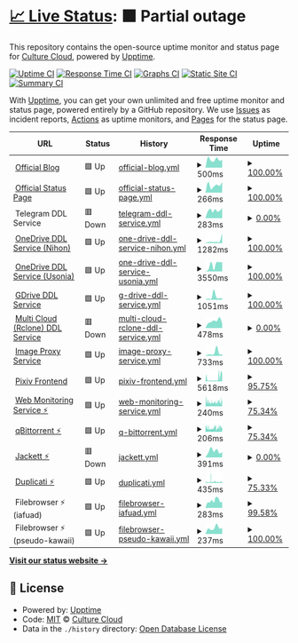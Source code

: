 # [📈 Live Status](https://status.culturecloud.eu.org): <!--live status--> **🟧 Partial outage**

This repository contains the open-source uptime monitor and status page for [Culture Cloud](https://culturecloud.eu.org), powered by [Upptime](https://github.com/upptime/upptime).

[![Uptime CI](https://github.com/culturecloud/status/workflows/Uptime%20CI/badge.svg)](https://github.com/culturecloud/status/actions?query=workflow%3A%22Uptime+CI%22)
[![Response Time CI](https://github.com/culturecloud/status/workflows/Response%20Time%20CI/badge.svg)](https://github.com/culturecloud/status/actions?query=workflow%3A%22Response+Time+CI%22)
[![Graphs CI](https://github.com/culturecloud/status/workflows/Graphs%20CI/badge.svg)](https://github.com/culturecloud/status/actions?query=workflow%3A%22Graphs+CI%22)
[![Static Site CI](https://github.com/culturecloud/status/workflows/Static%20Site%20CI/badge.svg)](https://github.com/culturecloud/status/actions?query=workflow%3A%22Static+Site+CI%22)
[![Summary CI](https://github.com/culturecloud/status/workflows/Summary%20CI/badge.svg)](https://github.com/culturecloud/status/actions?query=workflow%3A%22Summary+CI%22)

With [Upptime](https://upptime.js.org), you can get your own unlimited and free uptime monitor and status page, powered entirely by a GitHub repository. We use [Issues](https://github.com/culturecloud/status/issues) as incident reports, [Actions](https://github.com/culturecloud/status/actions) as uptime monitors, and [Pages](https://status.culturecloud.eu.org) for the status page.

<!--start: status pages-->
<!-- This summary is generated by Upptime (https://github.com/upptime/upptime) -->
<!-- Do not edit this manually, your changes will be overwritten -->
<!-- prettier-ignore -->
| URL | Status | History | Response Time | Uptime |
| --- | ------ | ------- | ------------- | ------ |
| <img alt="" src="https://icons.duckduckgo.com/ip3/culturecloud.eu.org.ico" height="13"> [Official Blog](https://culturecloud.eu.org) | 🟩 Up | [official-blog.yml](https://github.com/culturecloud/status/commits/HEAD/history/official-blog.yml) | <details><summary><img alt="Response time graph" src="./graphs/official-blog/response-time-week.png" height="20"> 500ms</summary><br><a href="https://status.culturecloud.eu.org/history/official-blog"><img alt="Response time 416" src="https://img.shields.io/endpoint?url=https%3A%2F%2Fraw.githubusercontent.com%2Fculturecloud%2Fstatus%2FHEAD%2Fapi%2Fofficial-blog%2Fresponse-time.json"></a><br><a href="https://status.culturecloud.eu.org/history/official-blog"><img alt="24-hour response time 479" src="https://img.shields.io/endpoint?url=https%3A%2F%2Fraw.githubusercontent.com%2Fculturecloud%2Fstatus%2FHEAD%2Fapi%2Fofficial-blog%2Fresponse-time-day.json"></a><br><a href="https://status.culturecloud.eu.org/history/official-blog"><img alt="7-day response time 500" src="https://img.shields.io/endpoint?url=https%3A%2F%2Fraw.githubusercontent.com%2Fculturecloud%2Fstatus%2FHEAD%2Fapi%2Fofficial-blog%2Fresponse-time-week.json"></a><br><a href="https://status.culturecloud.eu.org/history/official-blog"><img alt="30-day response time 639" src="https://img.shields.io/endpoint?url=https%3A%2F%2Fraw.githubusercontent.com%2Fculturecloud%2Fstatus%2FHEAD%2Fapi%2Fofficial-blog%2Fresponse-time-month.json"></a><br><a href="https://status.culturecloud.eu.org/history/official-blog"><img alt="1-year response time 420" src="https://img.shields.io/endpoint?url=https%3A%2F%2Fraw.githubusercontent.com%2Fculturecloud%2Fstatus%2FHEAD%2Fapi%2Fofficial-blog%2Fresponse-time-year.json"></a></details> | <details><summary><a href="https://status.culturecloud.eu.org/history/official-blog">100.00%</a></summary><a href="https://status.culturecloud.eu.org/history/official-blog"><img alt="All-time uptime 100.00%" src="https://img.shields.io/endpoint?url=https%3A%2F%2Fraw.githubusercontent.com%2Fculturecloud%2Fstatus%2FHEAD%2Fapi%2Fofficial-blog%2Fuptime.json"></a><br><a href="https://status.culturecloud.eu.org/history/official-blog"><img alt="24-hour uptime 100.00%" src="https://img.shields.io/endpoint?url=https%3A%2F%2Fraw.githubusercontent.com%2Fculturecloud%2Fstatus%2FHEAD%2Fapi%2Fofficial-blog%2Fuptime-day.json"></a><br><a href="https://status.culturecloud.eu.org/history/official-blog"><img alt="7-day uptime 100.00%" src="https://img.shields.io/endpoint?url=https%3A%2F%2Fraw.githubusercontent.com%2Fculturecloud%2Fstatus%2FHEAD%2Fapi%2Fofficial-blog%2Fuptime-week.json"></a><br><a href="https://status.culturecloud.eu.org/history/official-blog"><img alt="30-day uptime 100.00%" src="https://img.shields.io/endpoint?url=https%3A%2F%2Fraw.githubusercontent.com%2Fculturecloud%2Fstatus%2FHEAD%2Fapi%2Fofficial-blog%2Fuptime-month.json"></a><br><a href="https://status.culturecloud.eu.org/history/official-blog"><img alt="1-year uptime 100.00%" src="https://img.shields.io/endpoint?url=https%3A%2F%2Fraw.githubusercontent.com%2Fculturecloud%2Fstatus%2FHEAD%2Fapi%2Fofficial-blog%2Fuptime-year.json"></a></details>
| <img alt="" src="https://icons.duckduckgo.com/ip3/status.culturecloud.eu.org.ico" height="13"> [Official Status Page](https://status.culturecloud.eu.org) | 🟩 Up | [official-status-page.yml](https://github.com/culturecloud/status/commits/HEAD/history/official-status-page.yml) | <details><summary><img alt="Response time graph" src="./graphs/official-status-page/response-time-week.png" height="20"> 266ms</summary><br><a href="https://status.culturecloud.eu.org/history/official-status-page"><img alt="Response time 374" src="https://img.shields.io/endpoint?url=https%3A%2F%2Fraw.githubusercontent.com%2Fculturecloud%2Fstatus%2FHEAD%2Fapi%2Fofficial-status-page%2Fresponse-time.json"></a><br><a href="https://status.culturecloud.eu.org/history/official-status-page"><img alt="24-hour response time 374" src="https://img.shields.io/endpoint?url=https%3A%2F%2Fraw.githubusercontent.com%2Fculturecloud%2Fstatus%2FHEAD%2Fapi%2Fofficial-status-page%2Fresponse-time-day.json"></a><br><a href="https://status.culturecloud.eu.org/history/official-status-page"><img alt="7-day response time 266" src="https://img.shields.io/endpoint?url=https%3A%2F%2Fraw.githubusercontent.com%2Fculturecloud%2Fstatus%2FHEAD%2Fapi%2Fofficial-status-page%2Fresponse-time-week.json"></a><br><a href="https://status.culturecloud.eu.org/history/official-status-page"><img alt="30-day response time 662" src="https://img.shields.io/endpoint?url=https%3A%2F%2Fraw.githubusercontent.com%2Fculturecloud%2Fstatus%2FHEAD%2Fapi%2Fofficial-status-page%2Fresponse-time-month.json"></a><br><a href="https://status.culturecloud.eu.org/history/official-status-page"><img alt="1-year response time 378" src="https://img.shields.io/endpoint?url=https%3A%2F%2Fraw.githubusercontent.com%2Fculturecloud%2Fstatus%2FHEAD%2Fapi%2Fofficial-status-page%2Fresponse-time-year.json"></a></details> | <details><summary><a href="https://status.culturecloud.eu.org/history/official-status-page">100.00%</a></summary><a href="https://status.culturecloud.eu.org/history/official-status-page"><img alt="All-time uptime 100.00%" src="https://img.shields.io/endpoint?url=https%3A%2F%2Fraw.githubusercontent.com%2Fculturecloud%2Fstatus%2FHEAD%2Fapi%2Fofficial-status-page%2Fuptime.json"></a><br><a href="https://status.culturecloud.eu.org/history/official-status-page"><img alt="24-hour uptime 100.00%" src="https://img.shields.io/endpoint?url=https%3A%2F%2Fraw.githubusercontent.com%2Fculturecloud%2Fstatus%2FHEAD%2Fapi%2Fofficial-status-page%2Fuptime-day.json"></a><br><a href="https://status.culturecloud.eu.org/history/official-status-page"><img alt="7-day uptime 100.00%" src="https://img.shields.io/endpoint?url=https%3A%2F%2Fraw.githubusercontent.com%2Fculturecloud%2Fstatus%2FHEAD%2Fapi%2Fofficial-status-page%2Fuptime-week.json"></a><br><a href="https://status.culturecloud.eu.org/history/official-status-page"><img alt="30-day uptime 100.00%" src="https://img.shields.io/endpoint?url=https%3A%2F%2Fraw.githubusercontent.com%2Fculturecloud%2Fstatus%2FHEAD%2Fapi%2Fofficial-status-page%2Fuptime-month.json"></a><br><a href="https://status.culturecloud.eu.org/history/official-status-page"><img alt="1-year uptime 100.00%" src="https://img.shields.io/endpoint?url=https%3A%2F%2Fraw.githubusercontent.com%2Fculturecloud%2Fstatus%2FHEAD%2Fapi%2Fofficial-status-page%2Fuptime-year.json"></a></details>
| <img alt="" src="https://icons.duckduckgo.com/ip3/null.ico" height="13"> Telegram DDL Service | 🟥 Down | [telegram-ddl-service.yml](https://github.com/culturecloud/status/commits/HEAD/history/telegram-ddl-service.yml) | <details><summary><img alt="Response time graph" src="./graphs/telegram-ddl-service/response-time-week.png" height="20"> 283ms</summary><br><a href="https://status.culturecloud.eu.org/history/telegram-ddl-service"><img alt="Response time 710" src="https://img.shields.io/endpoint?url=https%3A%2F%2Fraw.githubusercontent.com%2Fculturecloud%2Fstatus%2FHEAD%2Fapi%2Ftelegram-ddl-service%2Fresponse-time.json"></a><br><a href="https://status.culturecloud.eu.org/history/telegram-ddl-service"><img alt="24-hour response time 357" src="https://img.shields.io/endpoint?url=https%3A%2F%2Fraw.githubusercontent.com%2Fculturecloud%2Fstatus%2FHEAD%2Fapi%2Ftelegram-ddl-service%2Fresponse-time-day.json"></a><br><a href="https://status.culturecloud.eu.org/history/telegram-ddl-service"><img alt="7-day response time 283" src="https://img.shields.io/endpoint?url=https%3A%2F%2Fraw.githubusercontent.com%2Fculturecloud%2Fstatus%2FHEAD%2Fapi%2Ftelegram-ddl-service%2Fresponse-time-week.json"></a><br><a href="https://status.culturecloud.eu.org/history/telegram-ddl-service"><img alt="30-day response time 330" src="https://img.shields.io/endpoint?url=https%3A%2F%2Fraw.githubusercontent.com%2Fculturecloud%2Fstatus%2FHEAD%2Fapi%2Ftelegram-ddl-service%2Fresponse-time-month.json"></a><br><a href="https://status.culturecloud.eu.org/history/telegram-ddl-service"><img alt="1-year response time 537" src="https://img.shields.io/endpoint?url=https%3A%2F%2Fraw.githubusercontent.com%2Fculturecloud%2Fstatus%2FHEAD%2Fapi%2Ftelegram-ddl-service%2Fresponse-time-year.json"></a></details> | <details><summary><a href="https://status.culturecloud.eu.org/history/telegram-ddl-service">0.00%</a></summary><a href="https://status.culturecloud.eu.org/history/telegram-ddl-service"><img alt="All-time uptime 81.66%" src="https://img.shields.io/endpoint?url=https%3A%2F%2Fraw.githubusercontent.com%2Fculturecloud%2Fstatus%2FHEAD%2Fapi%2Ftelegram-ddl-service%2Fuptime.json"></a><br><a href="https://status.culturecloud.eu.org/history/telegram-ddl-service"><img alt="24-hour uptime 0.00%" src="https://img.shields.io/endpoint?url=https%3A%2F%2Fraw.githubusercontent.com%2Fculturecloud%2Fstatus%2FHEAD%2Fapi%2Ftelegram-ddl-service%2Fuptime-day.json"></a><br><a href="https://status.culturecloud.eu.org/history/telegram-ddl-service"><img alt="7-day uptime 0.00%" src="https://img.shields.io/endpoint?url=https%3A%2F%2Fraw.githubusercontent.com%2Fculturecloud%2Fstatus%2FHEAD%2Fapi%2Ftelegram-ddl-service%2Fuptime-week.json"></a><br><a href="https://status.culturecloud.eu.org/history/telegram-ddl-service"><img alt="30-day uptime 76.58%" src="https://img.shields.io/endpoint?url=https%3A%2F%2Fraw.githubusercontent.com%2Fculturecloud%2Fstatus%2FHEAD%2Fapi%2Ftelegram-ddl-service%2Fuptime-month.json"></a><br><a href="https://status.culturecloud.eu.org/history/telegram-ddl-service"><img alt="1-year uptime 81.24%" src="https://img.shields.io/endpoint?url=https%3A%2F%2Fraw.githubusercontent.com%2Fculturecloud%2Fstatus%2FHEAD%2Fapi%2Ftelegram-ddl-service%2Fuptime-year.json"></a></details>
| <img alt="" src="https://icons.duckduckgo.com/ip3/nihon.culturecloud.eu.org.ico" height="13"> [OneDrive DDL Service (Nihon)](https://nihon.culturecloud.eu.org) | 🟩 Up | [one-drive-ddl-service-nihon.yml](https://github.com/culturecloud/status/commits/HEAD/history/one-drive-ddl-service-nihon.yml) | <details><summary><img alt="Response time graph" src="./graphs/one-drive-ddl-service-nihon/response-time-week.png" height="20"> 1282ms</summary><br><a href="https://status.culturecloud.eu.org/history/one-drive-ddl-service-nihon"><img alt="Response time 3703" src="https://img.shields.io/endpoint?url=https%3A%2F%2Fraw.githubusercontent.com%2Fculturecloud%2Fstatus%2FHEAD%2Fapi%2Fone-drive-ddl-service-nihon%2Fresponse-time.json"></a><br><a href="https://status.culturecloud.eu.org/history/one-drive-ddl-service-nihon"><img alt="24-hour response time 5033" src="https://img.shields.io/endpoint?url=https%3A%2F%2Fraw.githubusercontent.com%2Fculturecloud%2Fstatus%2FHEAD%2Fapi%2Fone-drive-ddl-service-nihon%2Fresponse-time-day.json"></a><br><a href="https://status.culturecloud.eu.org/history/one-drive-ddl-service-nihon"><img alt="7-day response time 1282" src="https://img.shields.io/endpoint?url=https%3A%2F%2Fraw.githubusercontent.com%2Fculturecloud%2Fstatus%2FHEAD%2Fapi%2Fone-drive-ddl-service-nihon%2Fresponse-time-week.json"></a><br><a href="https://status.culturecloud.eu.org/history/one-drive-ddl-service-nihon"><img alt="30-day response time 2574" src="https://img.shields.io/endpoint?url=https%3A%2F%2Fraw.githubusercontent.com%2Fculturecloud%2Fstatus%2FHEAD%2Fapi%2Fone-drive-ddl-service-nihon%2Fresponse-time-month.json"></a><br><a href="https://status.culturecloud.eu.org/history/one-drive-ddl-service-nihon"><img alt="1-year response time 3703" src="https://img.shields.io/endpoint?url=https%3A%2F%2Fraw.githubusercontent.com%2Fculturecloud%2Fstatus%2FHEAD%2Fapi%2Fone-drive-ddl-service-nihon%2Fresponse-time-year.json"></a></details> | <details><summary><a href="https://status.culturecloud.eu.org/history/one-drive-ddl-service-nihon">100.00%</a></summary><a href="https://status.culturecloud.eu.org/history/one-drive-ddl-service-nihon"><img alt="All-time uptime 99.96%" src="https://img.shields.io/endpoint?url=https%3A%2F%2Fraw.githubusercontent.com%2Fculturecloud%2Fstatus%2FHEAD%2Fapi%2Fone-drive-ddl-service-nihon%2Fuptime.json"></a><br><a href="https://status.culturecloud.eu.org/history/one-drive-ddl-service-nihon"><img alt="24-hour uptime 100.00%" src="https://img.shields.io/endpoint?url=https%3A%2F%2Fraw.githubusercontent.com%2Fculturecloud%2Fstatus%2FHEAD%2Fapi%2Fone-drive-ddl-service-nihon%2Fuptime-day.json"></a><br><a href="https://status.culturecloud.eu.org/history/one-drive-ddl-service-nihon"><img alt="7-day uptime 100.00%" src="https://img.shields.io/endpoint?url=https%3A%2F%2Fraw.githubusercontent.com%2Fculturecloud%2Fstatus%2FHEAD%2Fapi%2Fone-drive-ddl-service-nihon%2Fuptime-week.json"></a><br><a href="https://status.culturecloud.eu.org/history/one-drive-ddl-service-nihon"><img alt="30-day uptime 100.00%" src="https://img.shields.io/endpoint?url=https%3A%2F%2Fraw.githubusercontent.com%2Fculturecloud%2Fstatus%2FHEAD%2Fapi%2Fone-drive-ddl-service-nihon%2Fuptime-month.json"></a><br><a href="https://status.culturecloud.eu.org/history/one-drive-ddl-service-nihon"><img alt="1-year uptime 99.96%" src="https://img.shields.io/endpoint?url=https%3A%2F%2Fraw.githubusercontent.com%2Fculturecloud%2Fstatus%2FHEAD%2Fapi%2Fone-drive-ddl-service-nihon%2Fuptime-year.json"></a></details>
| <img alt="" src="https://icons.duckduckgo.com/ip3/usonia.culturecloud.eu.org.ico" height="13"> [OneDrive DDL Service (Usonia)](https://usonia.culturecloud.eu.org) | 🟩 Up | [one-drive-ddl-service-usonia.yml](https://github.com/culturecloud/status/commits/HEAD/history/one-drive-ddl-service-usonia.yml) | <details><summary><img alt="Response time graph" src="./graphs/one-drive-ddl-service-usonia/response-time-week.png" height="20"> 3550ms</summary><br><a href="https://status.culturecloud.eu.org/history/one-drive-ddl-service-usonia"><img alt="Response time 4497" src="https://img.shields.io/endpoint?url=https%3A%2F%2Fraw.githubusercontent.com%2Fculturecloud%2Fstatus%2FHEAD%2Fapi%2Fone-drive-ddl-service-usonia%2Fresponse-time.json"></a><br><a href="https://status.culturecloud.eu.org/history/one-drive-ddl-service-usonia"><img alt="24-hour response time 5003" src="https://img.shields.io/endpoint?url=https%3A%2F%2Fraw.githubusercontent.com%2Fculturecloud%2Fstatus%2FHEAD%2Fapi%2Fone-drive-ddl-service-usonia%2Fresponse-time-day.json"></a><br><a href="https://status.culturecloud.eu.org/history/one-drive-ddl-service-usonia"><img alt="7-day response time 3550" src="https://img.shields.io/endpoint?url=https%3A%2F%2Fraw.githubusercontent.com%2Fculturecloud%2Fstatus%2FHEAD%2Fapi%2Fone-drive-ddl-service-usonia%2Fresponse-time-week.json"></a><br><a href="https://status.culturecloud.eu.org/history/one-drive-ddl-service-usonia"><img alt="30-day response time 4337" src="https://img.shields.io/endpoint?url=https%3A%2F%2Fraw.githubusercontent.com%2Fculturecloud%2Fstatus%2FHEAD%2Fapi%2Fone-drive-ddl-service-usonia%2Fresponse-time-month.json"></a><br><a href="https://status.culturecloud.eu.org/history/one-drive-ddl-service-usonia"><img alt="1-year response time 4497" src="https://img.shields.io/endpoint?url=https%3A%2F%2Fraw.githubusercontent.com%2Fculturecloud%2Fstatus%2FHEAD%2Fapi%2Fone-drive-ddl-service-usonia%2Fresponse-time-year.json"></a></details> | <details><summary><a href="https://status.culturecloud.eu.org/history/one-drive-ddl-service-usonia">100.00%</a></summary><a href="https://status.culturecloud.eu.org/history/one-drive-ddl-service-usonia"><img alt="All-time uptime 99.97%" src="https://img.shields.io/endpoint?url=https%3A%2F%2Fraw.githubusercontent.com%2Fculturecloud%2Fstatus%2FHEAD%2Fapi%2Fone-drive-ddl-service-usonia%2Fuptime.json"></a><br><a href="https://status.culturecloud.eu.org/history/one-drive-ddl-service-usonia"><img alt="24-hour uptime 100.00%" src="https://img.shields.io/endpoint?url=https%3A%2F%2Fraw.githubusercontent.com%2Fculturecloud%2Fstatus%2FHEAD%2Fapi%2Fone-drive-ddl-service-usonia%2Fuptime-day.json"></a><br><a href="https://status.culturecloud.eu.org/history/one-drive-ddl-service-usonia"><img alt="7-day uptime 100.00%" src="https://img.shields.io/endpoint?url=https%3A%2F%2Fraw.githubusercontent.com%2Fculturecloud%2Fstatus%2FHEAD%2Fapi%2Fone-drive-ddl-service-usonia%2Fuptime-week.json"></a><br><a href="https://status.culturecloud.eu.org/history/one-drive-ddl-service-usonia"><img alt="30-day uptime 100.00%" src="https://img.shields.io/endpoint?url=https%3A%2F%2Fraw.githubusercontent.com%2Fculturecloud%2Fstatus%2FHEAD%2Fapi%2Fone-drive-ddl-service-usonia%2Fuptime-month.json"></a><br><a href="https://status.culturecloud.eu.org/history/one-drive-ddl-service-usonia"><img alt="1-year uptime 99.97%" src="https://img.shields.io/endpoint?url=https%3A%2F%2Fraw.githubusercontent.com%2Fculturecloud%2Fstatus%2FHEAD%2Fapi%2Fone-drive-ddl-service-usonia%2Fuptime-year.json"></a></details>
| <img alt="" src="https://icons.duckduckgo.com/ip3/gdi.culturecloud.eu.org.ico" height="13"> [GDrive DDL Service](https://gdi.culturecloud.eu.org) | 🟩 Up | [g-drive-ddl-service.yml](https://github.com/culturecloud/status/commits/HEAD/history/g-drive-ddl-service.yml) | <details><summary><img alt="Response time graph" src="./graphs/g-drive-ddl-service/response-time-week.png" height="20"> 1051ms</summary><br><a href="https://status.culturecloud.eu.org/history/g-drive-ddl-service"><img alt="Response time 456" src="https://img.shields.io/endpoint?url=https%3A%2F%2Fraw.githubusercontent.com%2Fculturecloud%2Fstatus%2FHEAD%2Fapi%2Fg-drive-ddl-service%2Fresponse-time.json"></a><br><a href="https://status.culturecloud.eu.org/history/g-drive-ddl-service"><img alt="24-hour response time 593" src="https://img.shields.io/endpoint?url=https%3A%2F%2Fraw.githubusercontent.com%2Fculturecloud%2Fstatus%2FHEAD%2Fapi%2Fg-drive-ddl-service%2Fresponse-time-day.json"></a><br><a href="https://status.culturecloud.eu.org/history/g-drive-ddl-service"><img alt="7-day response time 1051" src="https://img.shields.io/endpoint?url=https%3A%2F%2Fraw.githubusercontent.com%2Fculturecloud%2Fstatus%2FHEAD%2Fapi%2Fg-drive-ddl-service%2Fresponse-time-week.json"></a><br><a href="https://status.culturecloud.eu.org/history/g-drive-ddl-service"><img alt="30-day response time 589" src="https://img.shields.io/endpoint?url=https%3A%2F%2Fraw.githubusercontent.com%2Fculturecloud%2Fstatus%2FHEAD%2Fapi%2Fg-drive-ddl-service%2Fresponse-time-month.json"></a><br><a href="https://status.culturecloud.eu.org/history/g-drive-ddl-service"><img alt="1-year response time 458" src="https://img.shields.io/endpoint?url=https%3A%2F%2Fraw.githubusercontent.com%2Fculturecloud%2Fstatus%2FHEAD%2Fapi%2Fg-drive-ddl-service%2Fresponse-time-year.json"></a></details> | <details><summary><a href="https://status.culturecloud.eu.org/history/g-drive-ddl-service">100.00%</a></summary><a href="https://status.culturecloud.eu.org/history/g-drive-ddl-service"><img alt="All-time uptime 99.99%" src="https://img.shields.io/endpoint?url=https%3A%2F%2Fraw.githubusercontent.com%2Fculturecloud%2Fstatus%2FHEAD%2Fapi%2Fg-drive-ddl-service%2Fuptime.json"></a><br><a href="https://status.culturecloud.eu.org/history/g-drive-ddl-service"><img alt="24-hour uptime 100.00%" src="https://img.shields.io/endpoint?url=https%3A%2F%2Fraw.githubusercontent.com%2Fculturecloud%2Fstatus%2FHEAD%2Fapi%2Fg-drive-ddl-service%2Fuptime-day.json"></a><br><a href="https://status.culturecloud.eu.org/history/g-drive-ddl-service"><img alt="7-day uptime 100.00%" src="https://img.shields.io/endpoint?url=https%3A%2F%2Fraw.githubusercontent.com%2Fculturecloud%2Fstatus%2FHEAD%2Fapi%2Fg-drive-ddl-service%2Fuptime-week.json"></a><br><a href="https://status.culturecloud.eu.org/history/g-drive-ddl-service"><img alt="30-day uptime 100.00%" src="https://img.shields.io/endpoint?url=https%3A%2F%2Fraw.githubusercontent.com%2Fculturecloud%2Fstatus%2FHEAD%2Fapi%2Fg-drive-ddl-service%2Fuptime-month.json"></a><br><a href="https://status.culturecloud.eu.org/history/g-drive-ddl-service"><img alt="1-year uptime 99.99%" src="https://img.shields.io/endpoint?url=https%3A%2F%2Fraw.githubusercontent.com%2Fculturecloud%2Fstatus%2FHEAD%2Fapi%2Fg-drive-ddl-service%2Fuptime-year.json"></a></details>
| <img alt="" src="https://icons.duckduckgo.com/ip3/rci.culturecloud.eu.org.ico" height="13"> [Multi Cloud (Rclone) DDL Service](https://rci.culturecloud.eu.org) | 🟥 Down | [multi-cloud-rclone-ddl-service.yml](https://github.com/culturecloud/status/commits/HEAD/history/multi-cloud-rclone-ddl-service.yml) | <details><summary><img alt="Response time graph" src="./graphs/multi-cloud-rclone-ddl-service/response-time-week.png" height="20"> 478ms</summary><br><a href="https://status.culturecloud.eu.org/history/multi-cloud-rclone-ddl-service"><img alt="Response time 491" src="https://img.shields.io/endpoint?url=https%3A%2F%2Fraw.githubusercontent.com%2Fculturecloud%2Fstatus%2FHEAD%2Fapi%2Fmulti-cloud-rclone-ddl-service%2Fresponse-time.json"></a><br><a href="https://status.culturecloud.eu.org/history/multi-cloud-rclone-ddl-service"><img alt="24-hour response time 318" src="https://img.shields.io/endpoint?url=https%3A%2F%2Fraw.githubusercontent.com%2Fculturecloud%2Fstatus%2FHEAD%2Fapi%2Fmulti-cloud-rclone-ddl-service%2Fresponse-time-day.json"></a><br><a href="https://status.culturecloud.eu.org/history/multi-cloud-rclone-ddl-service"><img alt="7-day response time 478" src="https://img.shields.io/endpoint?url=https%3A%2F%2Fraw.githubusercontent.com%2Fculturecloud%2Fstatus%2FHEAD%2Fapi%2Fmulti-cloud-rclone-ddl-service%2Fresponse-time-week.json"></a><br><a href="https://status.culturecloud.eu.org/history/multi-cloud-rclone-ddl-service"><img alt="30-day response time 438" src="https://img.shields.io/endpoint?url=https%3A%2F%2Fraw.githubusercontent.com%2Fculturecloud%2Fstatus%2FHEAD%2Fapi%2Fmulti-cloud-rclone-ddl-service%2Fresponse-time-month.json"></a><br><a href="https://status.culturecloud.eu.org/history/multi-cloud-rclone-ddl-service"><img alt="1-year response time 491" src="https://img.shields.io/endpoint?url=https%3A%2F%2Fraw.githubusercontent.com%2Fculturecloud%2Fstatus%2FHEAD%2Fapi%2Fmulti-cloud-rclone-ddl-service%2Fresponse-time-year.json"></a></details> | <details><summary><a href="https://status.culturecloud.eu.org/history/multi-cloud-rclone-ddl-service">0.00%</a></summary><a href="https://status.culturecloud.eu.org/history/multi-cloud-rclone-ddl-service"><img alt="All-time uptime 6.01%" src="https://img.shields.io/endpoint?url=https%3A%2F%2Fraw.githubusercontent.com%2Fculturecloud%2Fstatus%2FHEAD%2Fapi%2Fmulti-cloud-rclone-ddl-service%2Fuptime.json"></a><br><a href="https://status.culturecloud.eu.org/history/multi-cloud-rclone-ddl-service"><img alt="24-hour uptime 0.00%" src="https://img.shields.io/endpoint?url=https%3A%2F%2Fraw.githubusercontent.com%2Fculturecloud%2Fstatus%2FHEAD%2Fapi%2Fmulti-cloud-rclone-ddl-service%2Fuptime-day.json"></a><br><a href="https://status.culturecloud.eu.org/history/multi-cloud-rclone-ddl-service"><img alt="7-day uptime 0.00%" src="https://img.shields.io/endpoint?url=https%3A%2F%2Fraw.githubusercontent.com%2Fculturecloud%2Fstatus%2FHEAD%2Fapi%2Fmulti-cloud-rclone-ddl-service%2Fuptime-week.json"></a><br><a href="https://status.culturecloud.eu.org/history/multi-cloud-rclone-ddl-service"><img alt="30-day uptime 1.51%" src="https://img.shields.io/endpoint?url=https%3A%2F%2Fraw.githubusercontent.com%2Fculturecloud%2Fstatus%2FHEAD%2Fapi%2Fmulti-cloud-rclone-ddl-service%2Fuptime-month.json"></a><br><a href="https://status.culturecloud.eu.org/history/multi-cloud-rclone-ddl-service"><img alt="1-year uptime 6.01%" src="https://img.shields.io/endpoint?url=https%3A%2F%2Fraw.githubusercontent.com%2Fculturecloud%2Fstatus%2FHEAD%2Fapi%2Fmulti-cloud-rclone-ddl-service%2Fuptime-year.json"></a></details>
| <img alt="" src="https://icons.duckduckgo.com/ip3/images.culturecloud.eu.org.ico" height="13"> [Image Proxy Service](https://images.culturecloud.eu.org) | 🟩 Up | [image-proxy-service.yml](https://github.com/culturecloud/status/commits/HEAD/history/image-proxy-service.yml) | <details><summary><img alt="Response time graph" src="./graphs/image-proxy-service/response-time-week.png" height="20"> 733ms</summary><br><a href="https://status.culturecloud.eu.org/history/image-proxy-service"><img alt="Response time 742" src="https://img.shields.io/endpoint?url=https%3A%2F%2Fraw.githubusercontent.com%2Fculturecloud%2Fstatus%2FHEAD%2Fapi%2Fimage-proxy-service%2Fresponse-time.json"></a><br><a href="https://status.culturecloud.eu.org/history/image-proxy-service"><img alt="24-hour response time 432" src="https://img.shields.io/endpoint?url=https%3A%2F%2Fraw.githubusercontent.com%2Fculturecloud%2Fstatus%2FHEAD%2Fapi%2Fimage-proxy-service%2Fresponse-time-day.json"></a><br><a href="https://status.culturecloud.eu.org/history/image-proxy-service"><img alt="7-day response time 733" src="https://img.shields.io/endpoint?url=https%3A%2F%2Fraw.githubusercontent.com%2Fculturecloud%2Fstatus%2FHEAD%2Fapi%2Fimage-proxy-service%2Fresponse-time-week.json"></a><br><a href="https://status.culturecloud.eu.org/history/image-proxy-service"><img alt="30-day response time 611" src="https://img.shields.io/endpoint?url=https%3A%2F%2Fraw.githubusercontent.com%2Fculturecloud%2Fstatus%2FHEAD%2Fapi%2Fimage-proxy-service%2Fresponse-time-month.json"></a><br><a href="https://status.culturecloud.eu.org/history/image-proxy-service"><img alt="1-year response time 830" src="https://img.shields.io/endpoint?url=https%3A%2F%2Fraw.githubusercontent.com%2Fculturecloud%2Fstatus%2FHEAD%2Fapi%2Fimage-proxy-service%2Fresponse-time-year.json"></a></details> | <details><summary><a href="https://status.culturecloud.eu.org/history/image-proxy-service">100.00%</a></summary><a href="https://status.culturecloud.eu.org/history/image-proxy-service"><img alt="All-time uptime 99.37%" src="https://img.shields.io/endpoint?url=https%3A%2F%2Fraw.githubusercontent.com%2Fculturecloud%2Fstatus%2FHEAD%2Fapi%2Fimage-proxy-service%2Fuptime.json"></a><br><a href="https://status.culturecloud.eu.org/history/image-proxy-service"><img alt="24-hour uptime 100.00%" src="https://img.shields.io/endpoint?url=https%3A%2F%2Fraw.githubusercontent.com%2Fculturecloud%2Fstatus%2FHEAD%2Fapi%2Fimage-proxy-service%2Fuptime-day.json"></a><br><a href="https://status.culturecloud.eu.org/history/image-proxy-service"><img alt="7-day uptime 100.00%" src="https://img.shields.io/endpoint?url=https%3A%2F%2Fraw.githubusercontent.com%2Fculturecloud%2Fstatus%2FHEAD%2Fapi%2Fimage-proxy-service%2Fuptime-week.json"></a><br><a href="https://status.culturecloud.eu.org/history/image-proxy-service"><img alt="30-day uptime 100.00%" src="https://img.shields.io/endpoint?url=https%3A%2F%2Fraw.githubusercontent.com%2Fculturecloud%2Fstatus%2FHEAD%2Fapi%2Fimage-proxy-service%2Fuptime-month.json"></a><br><a href="https://status.culturecloud.eu.org/history/image-proxy-service"><img alt="1-year uptime 99.92%" src="https://img.shields.io/endpoint?url=https%3A%2F%2Fraw.githubusercontent.com%2Fculturecloud%2Fstatus%2FHEAD%2Fapi%2Fimage-proxy-service%2Fuptime-year.json"></a></details>
| <img alt="" src="https://icons.duckduckgo.com/ip3/pixiv.culturecloud.eu.org.ico" height="13"> [Pixiv Frontend](https://pixiv.culturecloud.eu.org) | 🟩 Up | [pixiv-frontend.yml](https://github.com/culturecloud/status/commits/HEAD/history/pixiv-frontend.yml) | <details><summary><img alt="Response time graph" src="./graphs/pixiv-frontend/response-time-week.png" height="20"> 5618ms</summary><br><a href="https://status.culturecloud.eu.org/history/pixiv-frontend"><img alt="Response time 7226" src="https://img.shields.io/endpoint?url=https%3A%2F%2Fraw.githubusercontent.com%2Fculturecloud%2Fstatus%2FHEAD%2Fapi%2Fpixiv-frontend%2Fresponse-time.json"></a><br><a href="https://status.culturecloud.eu.org/history/pixiv-frontend"><img alt="24-hour response time 14648" src="https://img.shields.io/endpoint?url=https%3A%2F%2Fraw.githubusercontent.com%2Fculturecloud%2Fstatus%2FHEAD%2Fapi%2Fpixiv-frontend%2Fresponse-time-day.json"></a><br><a href="https://status.culturecloud.eu.org/history/pixiv-frontend"><img alt="7-day response time 5618" src="https://img.shields.io/endpoint?url=https%3A%2F%2Fraw.githubusercontent.com%2Fculturecloud%2Fstatus%2FHEAD%2Fapi%2Fpixiv-frontend%2Fresponse-time-week.json"></a><br><a href="https://status.culturecloud.eu.org/history/pixiv-frontend"><img alt="30-day response time 6528" src="https://img.shields.io/endpoint?url=https%3A%2F%2Fraw.githubusercontent.com%2Fculturecloud%2Fstatus%2FHEAD%2Fapi%2Fpixiv-frontend%2Fresponse-time-month.json"></a><br><a href="https://status.culturecloud.eu.org/history/pixiv-frontend"><img alt="1-year response time 7226" src="https://img.shields.io/endpoint?url=https%3A%2F%2Fraw.githubusercontent.com%2Fculturecloud%2Fstatus%2FHEAD%2Fapi%2Fpixiv-frontend%2Fresponse-time-year.json"></a></details> | <details><summary><a href="https://status.culturecloud.eu.org/history/pixiv-frontend">95.75%</a></summary><a href="https://status.culturecloud.eu.org/history/pixiv-frontend"><img alt="All-time uptime 98.53%" src="https://img.shields.io/endpoint?url=https%3A%2F%2Fraw.githubusercontent.com%2Fculturecloud%2Fstatus%2FHEAD%2Fapi%2Fpixiv-frontend%2Fuptime.json"></a><br><a href="https://status.culturecloud.eu.org/history/pixiv-frontend"><img alt="24-hour uptime 100.00%" src="https://img.shields.io/endpoint?url=https%3A%2F%2Fraw.githubusercontent.com%2Fculturecloud%2Fstatus%2FHEAD%2Fapi%2Fpixiv-frontend%2Fuptime-day.json"></a><br><a href="https://status.culturecloud.eu.org/history/pixiv-frontend"><img alt="7-day uptime 95.75%" src="https://img.shields.io/endpoint?url=https%3A%2F%2Fraw.githubusercontent.com%2Fculturecloud%2Fstatus%2FHEAD%2Fapi%2Fpixiv-frontend%2Fuptime-week.json"></a><br><a href="https://status.culturecloud.eu.org/history/pixiv-frontend"><img alt="30-day uptime 97.52%" src="https://img.shields.io/endpoint?url=https%3A%2F%2Fraw.githubusercontent.com%2Fculturecloud%2Fstatus%2FHEAD%2Fapi%2Fpixiv-frontend%2Fuptime-month.json"></a><br><a href="https://status.culturecloud.eu.org/history/pixiv-frontend"><img alt="1-year uptime 98.53%" src="https://img.shields.io/endpoint?url=https%3A%2F%2Fraw.githubusercontent.com%2Fculturecloud%2Fstatus%2FHEAD%2Fapi%2Fpixiv-frontend%2Fuptime-year.json"></a></details>
| <img alt="" src="https://icons.duckduckgo.com/ip3/monitor.culturecloud.eu.org.ico" height="13"> [Web Monitoring Service ⚡](https://monitor.culturecloud.eu.org/api/v1/systeminfo) | 🟩 Up | [web-monitoring-service.yml](https://github.com/culturecloud/status/commits/HEAD/history/web-monitoring-service.yml) | <details><summary><img alt="Response time graph" src="./graphs/web-monitoring-service/response-time-week.png" height="20"> 240ms</summary><br><a href="https://status.culturecloud.eu.org/history/web-monitoring-service"><img alt="Response time 512" src="https://img.shields.io/endpoint?url=https%3A%2F%2Fraw.githubusercontent.com%2Fculturecloud%2Fstatus%2FHEAD%2Fapi%2Fweb-monitoring-service%2Fresponse-time.json"></a><br><a href="https://status.culturecloud.eu.org/history/web-monitoring-service"><img alt="24-hour response time 643" src="https://img.shields.io/endpoint?url=https%3A%2F%2Fraw.githubusercontent.com%2Fculturecloud%2Fstatus%2FHEAD%2Fapi%2Fweb-monitoring-service%2Fresponse-time-day.json"></a><br><a href="https://status.culturecloud.eu.org/history/web-monitoring-service"><img alt="7-day response time 240" src="https://img.shields.io/endpoint?url=https%3A%2F%2Fraw.githubusercontent.com%2Fculturecloud%2Fstatus%2FHEAD%2Fapi%2Fweb-monitoring-service%2Fresponse-time-week.json"></a><br><a href="https://status.culturecloud.eu.org/history/web-monitoring-service"><img alt="30-day response time 262" src="https://img.shields.io/endpoint?url=https%3A%2F%2Fraw.githubusercontent.com%2Fculturecloud%2Fstatus%2FHEAD%2Fapi%2Fweb-monitoring-service%2Fresponse-time-month.json"></a><br><a href="https://status.culturecloud.eu.org/history/web-monitoring-service"><img alt="1-year response time 511" src="https://img.shields.io/endpoint?url=https%3A%2F%2Fraw.githubusercontent.com%2Fculturecloud%2Fstatus%2FHEAD%2Fapi%2Fweb-monitoring-service%2Fresponse-time-year.json"></a></details> | <details><summary><a href="https://status.culturecloud.eu.org/history/web-monitoring-service">75.34%</a></summary><a href="https://status.culturecloud.eu.org/history/web-monitoring-service"><img alt="All-time uptime 99.18%" src="https://img.shields.io/endpoint?url=https%3A%2F%2Fraw.githubusercontent.com%2Fculturecloud%2Fstatus%2FHEAD%2Fapi%2Fweb-monitoring-service%2Fuptime.json"></a><br><a href="https://status.culturecloud.eu.org/history/web-monitoring-service"><img alt="24-hour uptime 68.14%" src="https://img.shields.io/endpoint?url=https%3A%2F%2Fraw.githubusercontent.com%2Fculturecloud%2Fstatus%2FHEAD%2Fapi%2Fweb-monitoring-service%2Fuptime-day.json"></a><br><a href="https://status.culturecloud.eu.org/history/web-monitoring-service"><img alt="7-day uptime 75.34%" src="https://img.shields.io/endpoint?url=https%3A%2F%2Fraw.githubusercontent.com%2Fculturecloud%2Fstatus%2FHEAD%2Fapi%2Fweb-monitoring-service%2Fuptime-week.json"></a><br><a href="https://status.culturecloud.eu.org/history/web-monitoring-service"><img alt="30-day uptime 89.87%" src="https://img.shields.io/endpoint?url=https%3A%2F%2Fraw.githubusercontent.com%2Fculturecloud%2Fstatus%2FHEAD%2Fapi%2Fweb-monitoring-service%2Fuptime-month.json"></a><br><a href="https://status.culturecloud.eu.org/history/web-monitoring-service"><img alt="1-year uptime 99.16%" src="https://img.shields.io/endpoint?url=https%3A%2F%2Fraw.githubusercontent.com%2Fculturecloud%2Fstatus%2FHEAD%2Fapi%2Fweb-monitoring-service%2Fuptime-year.json"></a></details>
| <img alt="" src="https://icons.duckduckgo.com/ip3/qbt.culturecloud.eu.org.ico" height="13"> [qBittorrent ⚡](https://qbt.culturecloud.eu.org) | 🟩 Up | [q-bittorrent.yml](https://github.com/culturecloud/status/commits/HEAD/history/q-bittorrent.yml) | <details><summary><img alt="Response time graph" src="./graphs/q-bittorrent/response-time-week.png" height="20"> 206ms</summary><br><a href="https://status.culturecloud.eu.org/history/q-bittorrent"><img alt="Response time 376" src="https://img.shields.io/endpoint?url=https%3A%2F%2Fraw.githubusercontent.com%2Fculturecloud%2Fstatus%2FHEAD%2Fapi%2Fq-bittorrent%2Fresponse-time.json"></a><br><a href="https://status.culturecloud.eu.org/history/q-bittorrent"><img alt="24-hour response time 270" src="https://img.shields.io/endpoint?url=https%3A%2F%2Fraw.githubusercontent.com%2Fculturecloud%2Fstatus%2FHEAD%2Fapi%2Fq-bittorrent%2Fresponse-time-day.json"></a><br><a href="https://status.culturecloud.eu.org/history/q-bittorrent"><img alt="7-day response time 206" src="https://img.shields.io/endpoint?url=https%3A%2F%2Fraw.githubusercontent.com%2Fculturecloud%2Fstatus%2FHEAD%2Fapi%2Fq-bittorrent%2Fresponse-time-week.json"></a><br><a href="https://status.culturecloud.eu.org/history/q-bittorrent"><img alt="30-day response time 271" src="https://img.shields.io/endpoint?url=https%3A%2F%2Fraw.githubusercontent.com%2Fculturecloud%2Fstatus%2FHEAD%2Fapi%2Fq-bittorrent%2Fresponse-time-month.json"></a><br><a href="https://status.culturecloud.eu.org/history/q-bittorrent"><img alt="1-year response time 376" src="https://img.shields.io/endpoint?url=https%3A%2F%2Fraw.githubusercontent.com%2Fculturecloud%2Fstatus%2FHEAD%2Fapi%2Fq-bittorrent%2Fresponse-time-year.json"></a></details> | <details><summary><a href="https://status.culturecloud.eu.org/history/q-bittorrent">75.34%</a></summary><a href="https://status.culturecloud.eu.org/history/q-bittorrent"><img alt="All-time uptime 96.88%" src="https://img.shields.io/endpoint?url=https%3A%2F%2Fraw.githubusercontent.com%2Fculturecloud%2Fstatus%2FHEAD%2Fapi%2Fq-bittorrent%2Fuptime.json"></a><br><a href="https://status.culturecloud.eu.org/history/q-bittorrent"><img alt="24-hour uptime 68.15%" src="https://img.shields.io/endpoint?url=https%3A%2F%2Fraw.githubusercontent.com%2Fculturecloud%2Fstatus%2FHEAD%2Fapi%2Fq-bittorrent%2Fuptime-day.json"></a><br><a href="https://status.culturecloud.eu.org/history/q-bittorrent"><img alt="7-day uptime 75.34%" src="https://img.shields.io/endpoint?url=https%3A%2F%2Fraw.githubusercontent.com%2Fculturecloud%2Fstatus%2FHEAD%2Fapi%2Fq-bittorrent%2Fuptime-week.json"></a><br><a href="https://status.culturecloud.eu.org/history/q-bittorrent"><img alt="30-day uptime 89.87%" src="https://img.shields.io/endpoint?url=https%3A%2F%2Fraw.githubusercontent.com%2Fculturecloud%2Fstatus%2FHEAD%2Fapi%2Fq-bittorrent%2Fuptime-month.json"></a><br><a href="https://status.culturecloud.eu.org/history/q-bittorrent"><img alt="1-year uptime 96.88%" src="https://img.shields.io/endpoint?url=https%3A%2F%2Fraw.githubusercontent.com%2Fculturecloud%2Fstatus%2FHEAD%2Fapi%2Fq-bittorrent%2Fuptime-year.json"></a></details>
| <img alt="" src="https://icons.duckduckgo.com/ip3/jackett.culturecloud.eu.org.ico" height="13"> [Jackett ⚡](https://jackett.culturecloud.eu.org) | 🟥 Down | [jackett.yml](https://github.com/culturecloud/status/commits/HEAD/history/jackett.yml) | <details><summary><img alt="Response time graph" src="./graphs/jackett/response-time-week.png" height="20"> 391ms</summary><br><a href="https://status.culturecloud.eu.org/history/jackett"><img alt="Response time 454" src="https://img.shields.io/endpoint?url=https%3A%2F%2Fraw.githubusercontent.com%2Fculturecloud%2Fstatus%2FHEAD%2Fapi%2Fjackett%2Fresponse-time.json"></a><br><a href="https://status.culturecloud.eu.org/history/jackett"><img alt="24-hour response time 324" src="https://img.shields.io/endpoint?url=https%3A%2F%2Fraw.githubusercontent.com%2Fculturecloud%2Fstatus%2FHEAD%2Fapi%2Fjackett%2Fresponse-time-day.json"></a><br><a href="https://status.culturecloud.eu.org/history/jackett"><img alt="7-day response time 391" src="https://img.shields.io/endpoint?url=https%3A%2F%2Fraw.githubusercontent.com%2Fculturecloud%2Fstatus%2FHEAD%2Fapi%2Fjackett%2Fresponse-time-week.json"></a><br><a href="https://status.culturecloud.eu.org/history/jackett"><img alt="30-day response time 410" src="https://img.shields.io/endpoint?url=https%3A%2F%2Fraw.githubusercontent.com%2Fculturecloud%2Fstatus%2FHEAD%2Fapi%2Fjackett%2Fresponse-time-month.json"></a><br><a href="https://status.culturecloud.eu.org/history/jackett"><img alt="1-year response time 454" src="https://img.shields.io/endpoint?url=https%3A%2F%2Fraw.githubusercontent.com%2Fculturecloud%2Fstatus%2FHEAD%2Fapi%2Fjackett%2Fresponse-time-year.json"></a></details> | <details><summary><a href="https://status.culturecloud.eu.org/history/jackett">0.00%</a></summary><a href="https://status.culturecloud.eu.org/history/jackett"><img alt="All-time uptime 0.00%" src="https://img.shields.io/endpoint?url=https%3A%2F%2Fraw.githubusercontent.com%2Fculturecloud%2Fstatus%2FHEAD%2Fapi%2Fjackett%2Fuptime.json"></a><br><a href="https://status.culturecloud.eu.org/history/jackett"><img alt="24-hour uptime 0.00%" src="https://img.shields.io/endpoint?url=https%3A%2F%2Fraw.githubusercontent.com%2Fculturecloud%2Fstatus%2FHEAD%2Fapi%2Fjackett%2Fuptime-day.json"></a><br><a href="https://status.culturecloud.eu.org/history/jackett"><img alt="7-day uptime 0.00%" src="https://img.shields.io/endpoint?url=https%3A%2F%2Fraw.githubusercontent.com%2Fculturecloud%2Fstatus%2FHEAD%2Fapi%2Fjackett%2Fuptime-week.json"></a><br><a href="https://status.culturecloud.eu.org/history/jackett"><img alt="30-day uptime 1.38%" src="https://img.shields.io/endpoint?url=https%3A%2F%2Fraw.githubusercontent.com%2Fculturecloud%2Fstatus%2FHEAD%2Fapi%2Fjackett%2Fuptime-month.json"></a><br><a href="https://status.culturecloud.eu.org/history/jackett"><img alt="1-year uptime 0.00%" src="https://img.shields.io/endpoint?url=https%3A%2F%2Fraw.githubusercontent.com%2Fculturecloud%2Fstatus%2FHEAD%2Fapi%2Fjackett%2Fuptime-year.json"></a></details>
| <img alt="" src="https://icons.duckduckgo.com/ip3/duplicati.culturecloud.eu.org.ico" height="13"> [Duplicati ⚡](https://duplicati.culturecloud.eu.org) | 🟩 Up | [duplicati.yml](https://github.com/culturecloud/status/commits/HEAD/history/duplicati.yml) | <details><summary><img alt="Response time graph" src="./graphs/duplicati/response-time-week.png" height="20"> 435ms</summary><br><a href="https://status.culturecloud.eu.org/history/duplicati"><img alt="Response time 314" src="https://img.shields.io/endpoint?url=https%3A%2F%2Fraw.githubusercontent.com%2Fculturecloud%2Fstatus%2FHEAD%2Fapi%2Fduplicati%2Fresponse-time.json"></a><br><a href="https://status.culturecloud.eu.org/history/duplicati"><img alt="24-hour response time 852" src="https://img.shields.io/endpoint?url=https%3A%2F%2Fraw.githubusercontent.com%2Fculturecloud%2Fstatus%2FHEAD%2Fapi%2Fduplicati%2Fresponse-time-day.json"></a><br><a href="https://status.culturecloud.eu.org/history/duplicati"><img alt="7-day response time 435" src="https://img.shields.io/endpoint?url=https%3A%2F%2Fraw.githubusercontent.com%2Fculturecloud%2Fstatus%2FHEAD%2Fapi%2Fduplicati%2Fresponse-time-week.json"></a><br><a href="https://status.culturecloud.eu.org/history/duplicati"><img alt="30-day response time 315" src="https://img.shields.io/endpoint?url=https%3A%2F%2Fraw.githubusercontent.com%2Fculturecloud%2Fstatus%2FHEAD%2Fapi%2Fduplicati%2Fresponse-time-month.json"></a><br><a href="https://status.culturecloud.eu.org/history/duplicati"><img alt="1-year response time 314" src="https://img.shields.io/endpoint?url=https%3A%2F%2Fraw.githubusercontent.com%2Fculturecloud%2Fstatus%2FHEAD%2Fapi%2Fduplicati%2Fresponse-time-year.json"></a></details> | <details><summary><a href="https://status.culturecloud.eu.org/history/duplicati">75.33%</a></summary><a href="https://status.culturecloud.eu.org/history/duplicati"><img alt="All-time uptime 96.55%" src="https://img.shields.io/endpoint?url=https%3A%2F%2Fraw.githubusercontent.com%2Fculturecloud%2Fstatus%2FHEAD%2Fapi%2Fduplicati%2Fuptime.json"></a><br><a href="https://status.culturecloud.eu.org/history/duplicati"><img alt="24-hour uptime 68.13%" src="https://img.shields.io/endpoint?url=https%3A%2F%2Fraw.githubusercontent.com%2Fculturecloud%2Fstatus%2FHEAD%2Fapi%2Fduplicati%2Fuptime-day.json"></a><br><a href="https://status.culturecloud.eu.org/history/duplicati"><img alt="7-day uptime 75.33%" src="https://img.shields.io/endpoint?url=https%3A%2F%2Fraw.githubusercontent.com%2Fculturecloud%2Fstatus%2FHEAD%2Fapi%2Fduplicati%2Fuptime-week.json"></a><br><a href="https://status.culturecloud.eu.org/history/duplicati"><img alt="30-day uptime 89.86%" src="https://img.shields.io/endpoint?url=https%3A%2F%2Fraw.githubusercontent.com%2Fculturecloud%2Fstatus%2FHEAD%2Fapi%2Fduplicati%2Fuptime-month.json"></a><br><a href="https://status.culturecloud.eu.org/history/duplicati"><img alt="1-year uptime 96.55%" src="https://img.shields.io/endpoint?url=https%3A%2F%2Fraw.githubusercontent.com%2Fculturecloud%2Fstatus%2FHEAD%2Fapi%2Fduplicati%2Fuptime-year.json"></a></details>
| <img alt="" src="https://icons.duckduckgo.com/ip3/null.ico" height="13"> Filebrowser ⚡ (iafuad) | 🟩 Up | [filebrowser-iafuad.yml](https://github.com/culturecloud/status/commits/HEAD/history/filebrowser-iafuad.yml) | <details><summary><img alt="Response time graph" src="./graphs/filebrowser-iafuad/response-time-week.png" height="20"> 283ms</summary><br><a href="https://status.culturecloud.eu.org/history/filebrowser-iafuad"><img alt="Response time 2618" src="https://img.shields.io/endpoint?url=https%3A%2F%2Fraw.githubusercontent.com%2Fculturecloud%2Fstatus%2FHEAD%2Fapi%2Ffilebrowser-iafuad%2Fresponse-time.json"></a><br><a href="https://status.culturecloud.eu.org/history/filebrowser-iafuad"><img alt="24-hour response time 229" src="https://img.shields.io/endpoint?url=https%3A%2F%2Fraw.githubusercontent.com%2Fculturecloud%2Fstatus%2FHEAD%2Fapi%2Ffilebrowser-iafuad%2Fresponse-time-day.json"></a><br><a href="https://status.culturecloud.eu.org/history/filebrowser-iafuad"><img alt="7-day response time 283" src="https://img.shields.io/endpoint?url=https%3A%2F%2Fraw.githubusercontent.com%2Fculturecloud%2Fstatus%2FHEAD%2Fapi%2Ffilebrowser-iafuad%2Fresponse-time-week.json"></a><br><a href="https://status.culturecloud.eu.org/history/filebrowser-iafuad"><img alt="30-day response time 4172" src="https://img.shields.io/endpoint?url=https%3A%2F%2Fraw.githubusercontent.com%2Fculturecloud%2Fstatus%2FHEAD%2Fapi%2Ffilebrowser-iafuad%2Fresponse-time-month.json"></a><br><a href="https://status.culturecloud.eu.org/history/filebrowser-iafuad"><img alt="1-year response time 2618" src="https://img.shields.io/endpoint?url=https%3A%2F%2Fraw.githubusercontent.com%2Fculturecloud%2Fstatus%2FHEAD%2Fapi%2Ffilebrowser-iafuad%2Fresponse-time-year.json"></a></details> | <details><summary><a href="https://status.culturecloud.eu.org/history/filebrowser-iafuad">99.58%</a></summary><a href="https://status.culturecloud.eu.org/history/filebrowser-iafuad"><img alt="All-time uptime 89.85%" src="https://img.shields.io/endpoint?url=https%3A%2F%2Fraw.githubusercontent.com%2Fculturecloud%2Fstatus%2FHEAD%2Fapi%2Ffilebrowser-iafuad%2Fuptime.json"></a><br><a href="https://status.culturecloud.eu.org/history/filebrowser-iafuad"><img alt="24-hour uptime 100.00%" src="https://img.shields.io/endpoint?url=https%3A%2F%2Fraw.githubusercontent.com%2Fculturecloud%2Fstatus%2FHEAD%2Fapi%2Ffilebrowser-iafuad%2Fuptime-day.json"></a><br><a href="https://status.culturecloud.eu.org/history/filebrowser-iafuad"><img alt="7-day uptime 99.58%" src="https://img.shields.io/endpoint?url=https%3A%2F%2Fraw.githubusercontent.com%2Fculturecloud%2Fstatus%2FHEAD%2Fapi%2Ffilebrowser-iafuad%2Fuptime-week.json"></a><br><a href="https://status.culturecloud.eu.org/history/filebrowser-iafuad"><img alt="30-day uptime 99.37%" src="https://img.shields.io/endpoint?url=https%3A%2F%2Fraw.githubusercontent.com%2Fculturecloud%2Fstatus%2FHEAD%2Fapi%2Ffilebrowser-iafuad%2Fuptime-month.json"></a><br><a href="https://status.culturecloud.eu.org/history/filebrowser-iafuad"><img alt="1-year uptime 89.85%" src="https://img.shields.io/endpoint?url=https%3A%2F%2Fraw.githubusercontent.com%2Fculturecloud%2Fstatus%2FHEAD%2Fapi%2Ffilebrowser-iafuad%2Fuptime-year.json"></a></details>
| <img alt="" src="https://icons.duckduckgo.com/ip3/null.ico" height="13"> Filebrowser ⚡ (pseudo-kawaii) | 🟩 Up | [filebrowser-pseudo-kawaii.yml](https://github.com/culturecloud/status/commits/HEAD/history/filebrowser-pseudo-kawaii.yml) | <details><summary><img alt="Response time graph" src="./graphs/filebrowser-pseudo-kawaii/response-time-week.png" height="20"> 237ms</summary><br><a href="https://status.culturecloud.eu.org/history/filebrowser-pseudo-kawaii"><img alt="Response time 3176" src="https://img.shields.io/endpoint?url=https%3A%2F%2Fraw.githubusercontent.com%2Fculturecloud%2Fstatus%2FHEAD%2Fapi%2Ffilebrowser-pseudo-kawaii%2Fresponse-time.json"></a><br><a href="https://status.culturecloud.eu.org/history/filebrowser-pseudo-kawaii"><img alt="24-hour response time 238" src="https://img.shields.io/endpoint?url=https%3A%2F%2Fraw.githubusercontent.com%2Fculturecloud%2Fstatus%2FHEAD%2Fapi%2Ffilebrowser-pseudo-kawaii%2Fresponse-time-day.json"></a><br><a href="https://status.culturecloud.eu.org/history/filebrowser-pseudo-kawaii"><img alt="7-day response time 237" src="https://img.shields.io/endpoint?url=https%3A%2F%2Fraw.githubusercontent.com%2Fculturecloud%2Fstatus%2FHEAD%2Fapi%2Ffilebrowser-pseudo-kawaii%2Fresponse-time-week.json"></a><br><a href="https://status.culturecloud.eu.org/history/filebrowser-pseudo-kawaii"><img alt="30-day response time 1404" src="https://img.shields.io/endpoint?url=https%3A%2F%2Fraw.githubusercontent.com%2Fculturecloud%2Fstatus%2FHEAD%2Fapi%2Ffilebrowser-pseudo-kawaii%2Fresponse-time-month.json"></a><br><a href="https://status.culturecloud.eu.org/history/filebrowser-pseudo-kawaii"><img alt="1-year response time 3176" src="https://img.shields.io/endpoint?url=https%3A%2F%2Fraw.githubusercontent.com%2Fculturecloud%2Fstatus%2FHEAD%2Fapi%2Ffilebrowser-pseudo-kawaii%2Fresponse-time-year.json"></a></details> | <details><summary><a href="https://status.culturecloud.eu.org/history/filebrowser-pseudo-kawaii">100.00%</a></summary><a href="https://status.culturecloud.eu.org/history/filebrowser-pseudo-kawaii"><img alt="All-time uptime 48.26%" src="https://img.shields.io/endpoint?url=https%3A%2F%2Fraw.githubusercontent.com%2Fculturecloud%2Fstatus%2FHEAD%2Fapi%2Ffilebrowser-pseudo-kawaii%2Fuptime.json"></a><br><a href="https://status.culturecloud.eu.org/history/filebrowser-pseudo-kawaii"><img alt="24-hour uptime 100.00%" src="https://img.shields.io/endpoint?url=https%3A%2F%2Fraw.githubusercontent.com%2Fculturecloud%2Fstatus%2FHEAD%2Fapi%2Ffilebrowser-pseudo-kawaii%2Fuptime-day.json"></a><br><a href="https://status.culturecloud.eu.org/history/filebrowser-pseudo-kawaii"><img alt="7-day uptime 100.00%" src="https://img.shields.io/endpoint?url=https%3A%2F%2Fraw.githubusercontent.com%2Fculturecloud%2Fstatus%2FHEAD%2Fapi%2Ffilebrowser-pseudo-kawaii%2Fuptime-week.json"></a><br><a href="https://status.culturecloud.eu.org/history/filebrowser-pseudo-kawaii"><img alt="30-day uptime 71.53%" src="https://img.shields.io/endpoint?url=https%3A%2F%2Fraw.githubusercontent.com%2Fculturecloud%2Fstatus%2FHEAD%2Fapi%2Ffilebrowser-pseudo-kawaii%2Fuptime-month.json"></a><br><a href="https://status.culturecloud.eu.org/history/filebrowser-pseudo-kawaii"><img alt="1-year uptime 48.26%" src="https://img.shields.io/endpoint?url=https%3A%2F%2Fraw.githubusercontent.com%2Fculturecloud%2Fstatus%2FHEAD%2Fapi%2Ffilebrowser-pseudo-kawaii%2Fuptime-year.json"></a></details>

<!--end: status pages-->

[**Visit our status website →**](https://status.culturecloud.eu.org)

## 📄 License

- Powered by: [Upptime](https://github.com/upptime/upptime)
- Code: [MIT](./LICENSE) © [Culture Cloud](https://culturecloud.eu.org)
- Data in the `./history` directory: [Open Database License](https://opendatacommons.org/licenses/odbl/1-0/)
